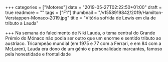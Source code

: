 +++
categories = ["Motores"]
date = "2019-05-27T02:22:50+01:00"
draft = true
readmore = ""
tags = ["F1"]
thumbnail = "/v1558919842/2019/Hamilton-Verstappen-Monaco-2019.jpg"
title = "Vitória sofrida de Lewis em dia de tributo a Lauda"

+++
Na semana do falecimento de Niki Lauda, o tema central do Grande Prémio do Mónaco não podia ser outro que um enorme e sentido tributo ao austríaco. Tricampeão mundial (em 1975 e 77 com a Ferrari, e em 84 com a McLaren), Lauda era dono de um génio e personalidade marcantes, famoso pela honestidade e frontalidade